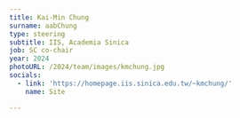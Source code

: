 ```yaml
---
title: Kai-Min Chung
surname: aabChung
type: steering
subtitle: IIS, Academia Sinica
job: SC co-chair
year: 2024
photoURL: /2024/team/images/kmchung.jpg
socials:
  - link: 'https://homepage.iis.sinica.edu.tw/~kmchung/'
    name: Site

---
```

